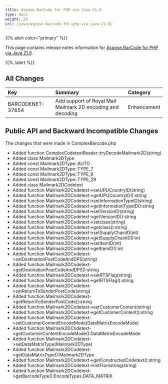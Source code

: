 ```yaml
---
title: Aspose.BarCode for PHP via Java 21.8
type: docs
weight: 20
url: /java/aspose-barcode-for-php-via-java-21-8/
---
```


{{% alert color="primary" %}} 

This page contains release notes information for [Aspose.BarCode for PHP via Java 21.8](https://downloads.aspose.com/barcode/php/new-releases/aspose.barcode-for-php-via-java-21.8/).

{{% /alert %}} 
## **All Changes**

|**Key**|**Summary**|**Category**|
| :- | :- | :- |
|BARCODENET-37654|Add support of Royal Mail Mailmark 2D encoding and decoding|Enhancement|

## **Public API and Backward Incompatible Changes**
The changes that were made in ComplexBarcode.php
- Added function ComplexCodetextReader::tryDecodeMailmark2D(string)
- Added class Mailmark2DType
- Added const Mailmark2DType::AUTO
- Added const Mailmark2DType::TYPE_7
- Added const Mailmark2DType::TYPE_9
- Added const Mailmark2DType::TYPE_29
- Added class Mailmark2DCodetext
- Added function Mailmark2DCodetext->setUPUCountryID(string)
- Added function Mailmark2DCodetext->getUPUCountryID():string
- Added function Mailmark2DCodetext->setInformationTypeID(string)
- Added function Mailmark2DCodetext->getInformationTypeID():string
- Added function Mailmark2DCodetext->setVersionID(string)
- Added function Mailmark2DCodetext->getVersionID():string
- Added function Mailmark2DCodetext->setclass(string)
- Added function Mailmark2DCodetext->getclass():string
- Added function Mailmark2DCodetext->setSupplyChainID(int)
- Added function Mailmark2DCodetext->getSupplyChainID():int
- Added function Mailmark2DCodetext->setItemID(int)
- Added function Mailmark2DCodetext->getItemID():int
- Added function Mailmark2DCodetext->setDestinationPostCodeAndDPS(string)
- Added function Mailmark2DCodetext->getDestinationPostCodeAndDPS():string
- Added function Mailmark2DCodetext->setRTSFlag(string)
- Added function Mailmark2DCodetext->getRTSFlag():string
- Added function Mailmark2DCodetext->setReturnToSenderPostCode(string)
- Added function Mailmark2DCodetext->getReturnToSenderPostCode():string
- Added function Mailmark2DCodetext->setCustomerContent(string)
- Added function Mailmark2DCodetext->getCustomerContent():string
- Added function Mailmark2DCodetext->setCustomerContentEncodeMode(DataMatrixEncodeMode)
- Added function Mailmark2DCodetext->getCustomerContentEncodeMode():DataMatrixEncodeMode
- Added function Mailmark2DCodetext->setDataMatrixType(Mailmark2DType)
- Added function Mailmark2DCodetext->getDataMatrixType():Mailmark2DType
- Added function Mailmark2DCodetext->getConstructedCodetext():string
- Added function Mailmark2DCodetext->initFromstring(string)
- Added function Mailmark2DCodetext->getBarcodeType():EncodeTypes.DATA_MATRIX

